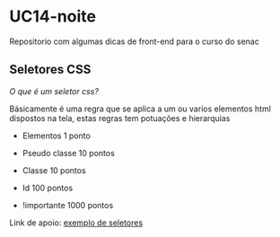 # UC14-noite
Repositorio com algumas dicas de front-end para o curso do senac


## Seletores CSS

*O que é um seletor css?*

Básicamente é uma regra que se aplica a um ou varios elementos html dispostos na tela, estas regras tem potuações e hierarquias


* Elementos 1 ponto

* Pseudo classe 10 pontos

* Classe 10 pontos

* Id 100 pontos

* !importante 1000 pontos


Link de apoio:
[exemplo de seletores](https://code.tutsplus.com/pt/tutorials/the-30-css-selectors-you-must-memorize--net-16048)
